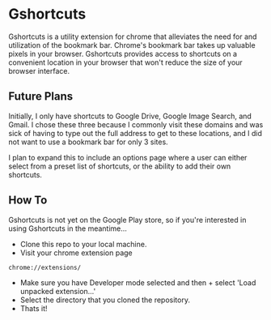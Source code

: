 # Gshortcuts
Gshortcuts is a utility extension for chrome that alleviates the need for and utilization of the bookmark bar. Chrome's bookmark bar takes up valuable pixels in your browser. Gshortcuts provides access to shortcuts on a convenient location in your browser that won't reduce the size of your browser interface.

## Future Plans
Initially, I only have shortcuts to Google Drive, Google Image Search, and Gmail. I chose these three because I commonly visit these domains and was sick of having to type out the full address to get to these locations, and I did not want to use a bookmark bar for only 3 sites.

I plan to expand this to include an options page where a user can either select from a preset list of shortcuts, or the ability to add their own shortcuts.

## How To
Gshortcuts is not yet on the Google Play store, so if you're interested in using Gshortcuts in the meantime...

+ Clone this repo to your local machine.
+ Visit your chrome extension page
```
chrome://extensions/
```
+ Make sure you have Developer mode selected and then + select 'Load unpacked extension...'
+ Select the directory that you cloned the repository.
+ Thats it! 
